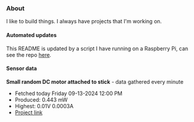 ### About
I like to build things. I always have projects that I'm working on.

#### Automated updates
This README is updated by a script I have running on a Raspberry Pi, can see the repo [here](https://github.com/jdc-cunningham/raspi-git-repo-updater).

#### Sensor data


**Small random DC motor attached to stick** - data gathered every minute
- Fetched today Friday 09-13-2024 12:00 PM
- Produced: 0.443 mW
- Highest: 0.01V 0.0003A
- [Project link](https://github.com/jdc-cunningham/turbine-raspi)